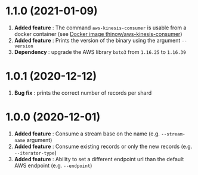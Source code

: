 # 1.1.0 (2021-01-09)

1. **Added feature** : The command `aws-kinesis-consumer` is usable from a docker container
   (see [Docker image thinow/aws-kinesis-consumer](https://hub.docker.com/r/thinow/aws-kinesis-consumer))
2. **Added feature** : Prints the version of the binary using the argument `--version`
3. **Dependency** : upgrade the AWS library `boto3` from `1.16.25` to `1.16.39`

# 1.0.1 (2020-12-12)

1. **Bug fix** : prints the correct number of records per shard

# 1.0.0 (2020-12-01)

1. **Added feature** : Consume a stream base on the name (e.g. `--stream-name` argument)
2. **Added feature** : Consume existing records or only the new records (e.g. `--iterator-type`)
3. **Added feature** : Ability to set a different endpoint url than the default AWS endpoint (e.g. `--endpoint`)
